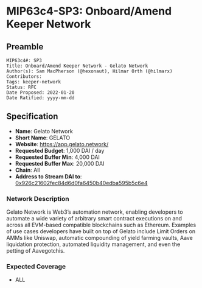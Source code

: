# MIP63c4-SP3: Onboard/Amend Keeper Network

## Preamble

```
MIP63c4#: SP3
Title: Onboard/Amend Keeper Network - Gelato Network
Author(s): Sam MacPherson (@hexonaut), Hilmar Orth (@hilmarx)
Contributors:
Tags: keeper-network
Status: RFC
Date Proposed: 2022-01-20
Date Ratified: yyyy-mm-dd
```

## Specification

- **Name**: Gelato Network
- **Short Name**: GELATO
- **Website**: https://app.gelato.network/
- **Requested Budget**: 1,000 DAI / day
- **Requested Buffer Min**: 4,000 DAI
- **Requested Buffer Max**: 20,000 DAI
- **Chain**: All
- **Address to Stream DAI to**: [0x926c21602fec84d6d0fa6450b40edba595b5c6e4](https://etherscan.io/address/0x926c21602fec84d6d0fa6450b40edba595b5c6e4)

### Network Description

Gelato Network is Web3’s automation network, enabling developers to automate a wide variety of arbitrary smart contract executions on and across all EVM-based compatible blockchains such as Ethereum. Examples of use cases developers have built on top of Gelato include Limit Orders on AMMs like Uniswap, automatic compounding of yield farming vaults, Aave liquidation protection, automated liquidity management, and even the petting of Aavegotchis.

### Expected Coverage

 * ALL
